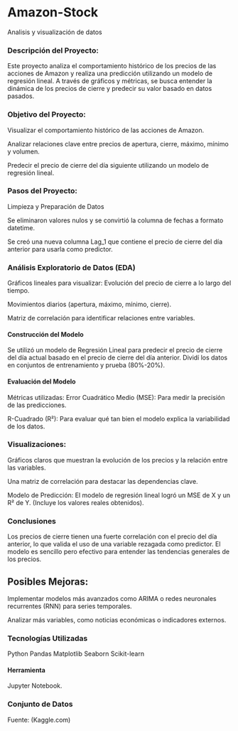 # Amazon-Stock
Analisis y visualización de datos

### Descripción del Proyecto:
Este proyecto analiza el comportamiento histórico de los precios de las acciones de Amazon y realiza una predicción utilizando un modelo de regresión lineal. A través de gráficos y métricas, se busca entender la dinámica de los precios de cierre y predecir su valor basado en datos pasados.

### Objetivo del Proyecto:
Visualizar el comportamiento histórico de las acciones de Amazon.

Analizar relaciones clave entre precios de apertura, cierre, máximo, mínimo y volumen.

Predecir el precio de cierre del día siguiente utilizando un modelo de regresión lineal.

### Pasos del Proyecto:
Limpieza y Preparación de Datos

Se eliminaron valores nulos y se convirtió la columna de fechas a formato datetime.

Se creó una nueva columna Lag_1 que contiene el precio de cierre del día anterior para usarla como predictor.

### Análisis Exploratorio de Datos (EDA)
Gráficos lineales para visualizar:
Evolución del precio de cierre a lo largo del tiempo.

Movimientos diarios (apertura, máximo, mínimo, cierre).

Matriz de correlación para identificar relaciones entre variables.

#### Construcción del Modelo
Se utilizó un modelo de Regresión Lineal para predecir el precio de cierre del día actual basado en el precio de cierre del día anterior.
Dividí los datos en conjuntos de entrenamiento y prueba (80%-20%).
#### Evaluación del Modelo
Métricas utilizadas:
Error Cuadrático Medio (MSE): Para medir la precisión de las predicciones.

R-Cuadrado (R²): Para evaluar qué tan bien el modelo explica la variabilidad de los datos.

### Visualizaciones:
Gráficos claros que muestran la evolución de los precios y la relación entre las variables.

Una matriz de correlación para destacar las dependencias clave.

Modelo de Predicción:
El modelo de regresión lineal logró un MSE de X y un R² de Y. (Incluye los valores reales obtenidos).


### Conclusiones
Los precios de cierre tienen una fuerte correlación con el precio del día anterior, lo que valida el uso de una variable rezagada como predictor.
El modelo es sencillo pero efectivo para entender las tendencias generales de los precios.


## Posibles Mejoras:
Implementar modelos más avanzados como ARIMA o redes neuronales recurrentes (RNN) para series temporales.

Analizar más variables, como noticias económicas o indicadores externos.

### Tecnologías Utilizadas
Python
Pandas
Matplotlib
Seaborn
Scikit-learn

#### Herramienta

Jupyter Notebook.

### Conjunto de Datos
Fuente: (Kaggle.com)
